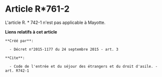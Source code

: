 # Article R*761-2

L'article R. * 742-1 n'est pas applicable à Mayotte.

**Liens relatifs à cet article**

	**Créé par**:

	  - Décret n°2015-1177 du 24 septembre 2015 - art. 3

	**Cite**:

	  - Code de l'entrée et du séjour des étrangers et du droit d'asile. - art. R742-1
